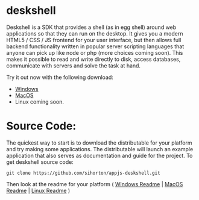 deskshell
=========

Deskshell is a SDK that provides a shell (as in egg shell) around web applications so that they can run on the 
desktop. It gives you a modern HTML5 / CSS / JS frontend for your user interface, but then allows full backend 
functionality written in popular server scripting languages that anyone can pick up like node or php 
(more choices coming soon). This makes it possible to read and write directly to disk, 
access databases, communicate with servers and solve the task at hand.

Try it out now with the following download:
+ [Windows](http://deskshell.org?download=WindowsInstall)
+ [MacOS](http://deskshell.org?download=MacInstall)
+ Linux coming soon.

Source Code:
========

The quickest way to start is to download the distributable for your platform and try making some applications. 
The distributable will launch an example application that also serves as documentation and guide for the project.
To get deskshell source code:

    git clone https://github.com/sihorton/appjs-deskshell.git
    
Then look at the readme for your platform (
[Windows Readme](https://github.com/sihorton/appjs-deskshell/tree/master/bin/win) | 
[MacOS Readme](https://github.com/sihorton/appjs-deskshell/tree/master/bin/mac) | 
[Linux Readme](https://github.com/sihorton/appjs-deskshell/tree/master/bin/linux)
)

